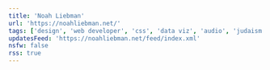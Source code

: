 ```yaml
---
title: 'Noah Liebman'
url: 'https://noahliebman.net/'
tags: ['design', 'web developer', 'css', 'data viz', 'audio', 'judaism']
updatesFeed: 'https://noahliebman.net/feed/index.xml'
nsfw: false
rss: true
---
```

